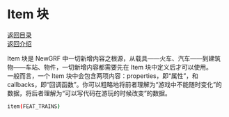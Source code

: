 # Item 块

[返回目录](./catalogue.md)\
[返回介绍](./code_introduction.md)

Item 块是 NewGRF 中一切新增内容之根源，从载具——火车、汽车——到建筑物——车站、物件，一切新增内容都需要先在 Item 块中定义后才可以使用。\
一般而言，一个 Item 块中会包含两项内容：properties，即“属性”，和 callbacks，即“回调函数”。你可以粗略地将前者理解为“游戏中不能随时变化”的数据，将后者理解为“可以写代码在游玩的时候改变”的数据。

```bash
item(FEAT_TRAINS)
